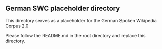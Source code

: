 ## German SWC placeholder directory

This directory serves as a placeholder for the German Spoken Wikipedia Corpus 2.0

Please follow the README.md in the root directory and replace this directory.
